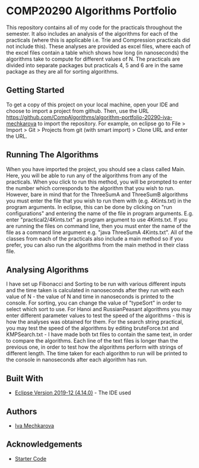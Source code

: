 # COMP20290 Algorithms Portfolio
This repository contains all of my code for the practicals throughout the semester. It also includes an analysis of the algorithms for
each of the practicals (where this is applicable i.e. Trie and Compression practicals did not include this). These analyses are provided 
as excel files, where each of the excel files contain a table which shows how long (in nanoseconds) the algorithms take to compute for 
different values of N. The practicals are divided into separate packages but practicals 4, 5 and 6 are in the same package as they are all 
for sorting algorithms.

## Getting Started
To get a copy of this project on your local machine, open your IDE and choose to import a project from github. Then, use the URL
https://github.com/CompAlgorithms/algorithm-portfolio-20290-iva-mechkarova to import the repository. For example, on eclipse 
go to File > Import > Git > Projects from git (with smart import) > Clone URL and enter the URL.

## Running The Algorithms
When you have imported the project, you should see a class called Main. Here, you will be able to run any of the algorithms from 
any of the practicals. When you click to run this method, you will be prompted to enter the number which corresponds to the algorithm
that you wish to run. However, bare in mind that for the ThreeSumA and ThreeSumB algorithms you must enter the file that you wish to
run them with (e.g. 4Kints.txt) in the program arguments. In eclipse, this can be done by clicking on "run configurations" and entering
the name of the file in program arguments. E.g. enter "practical2/4Kints.txt" as program argument to use 4Kints.txt. If you are running
the files on command line, then you must enter the name of the file as a command line argument e.g. "java ThreeSumA 4Kints.txt". All
of the classes from each of the practicals also include a main method so if you prefer, you can also run the algorithms from the main
method in their class file. 

## Analysing Algorithms
I have set up Fibonacci and Sorting to be run with various different inputs and the time taken is calculated in nanoseconds after they 
run with each value of N - the value of N and time in nanoseconds is printed to the console. For sorting, you can change the value of
"typeSort" in order to select which sort to use. For Hanoi and RussianPeasant algorithms you may enter different parameter values to 
test the speed of the algorithms - this is how the analyses was obtained for them. For the search string practical, you may test the
speed of the algorithms by editing bruteForce.txt and KMPSearch.txt - I have made both txt files to contain the same text, in order to 
compare the algorithms. Each line of the text files is longer than the previous one, in order to test how the algorithms perform with
strings of different length. The time taken for each algorithm to run will be printed to the console in nanoseconds after each algorithm has run.

## Built With
* [Eclipse Version 2019-12 (4.14.0)](https://www.eclipse.org/downloads/packages/release/2019-12) - The IDE used

## Authors
* [Iva Mechkarova](https://github.com/iva-mechkarova)

## Acknowledgements
* [Starter Code](https://github.com/CompAlgorithms/comp20290-algorithms)
